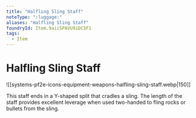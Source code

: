 ```yaml
---
title: "Halfling Sling Staff"
noteType: ":luggage:"
aliases: "Halfling Sling Staff"
foundryId: Item.9aiiSPAVU9iDC5F1
tags:
  - Item
---
```


# Halfling Sling Staff
![[systems-pf2e-icons-equipment-weapons-halfling-sling-staff.webp|150]]

This staff ends in a Y-shaped split that cradles a sling. The length of the staff provides excellent leverage when used two-handed to fling rocks or bullets from the sling.
